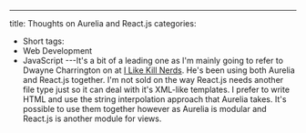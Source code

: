 ---
title: Thoughts on Aurelia and React.js
categories:
- Short
tags:
- Web Development
- JavaScript
---It's a bit of a leading one as I'm mainly going to refer to Dwayne Charrington on at 
[I Like Kill Nerds](http://ilikekillnerds.com/2015/03/aurelia-vs-react-js-based-on-actual-use/). He's been using both Aurelia and React.js together. I'm not sold on the way React.js needs another file type just so it can deal with it's XML-like templates. I prefer to write HTML and use the string interpolation approach that Aurelia takes. It's possible to use them together however as Aurelia is modular and React.js is another module for views.

